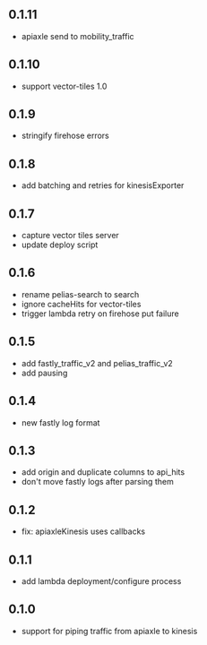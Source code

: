 0.1.11
------
- apiaxle send to mobility_traffic

0.1.10
------
- support vector-tiles 1.0

0.1.9
-----
- stringify firehose errors

0.1.8
-----
- add batching and retries for kinesisExporter

0.1.7
-----
- capture vector tiles server
- update deploy script

0.1.6
-----
- rename pelias-search to search
- ignore cacheHits for vector-tiles
- trigger lambda retry on firehose put failure

0.1.5
-----
- add fastly_traffic_v2 and pelias_traffic_v2
- add pausing

0.1.4
-----
- new fastly log format

0.1.3
-----
- add origin and duplicate columns to api_hits
- don't move fastly logs after parsing them

0.1.2
-----
- fix: apiaxleKinesis uses callbacks

0.1.1
-----
- add lambda deployment/configure process

0.1.0
-----
- support for piping traffic from apiaxle to kinesis

